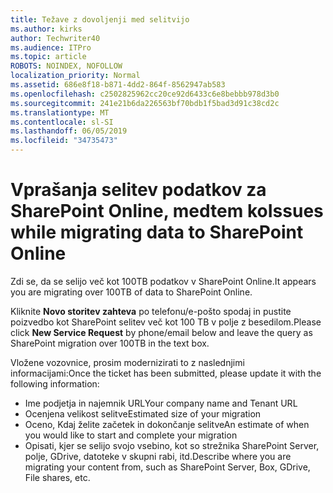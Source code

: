 ```yaml
---
title: Težave z dovoljenji med selitvijo
ms.author: kirks
author: Techwriter40
ms.audience: ITPro
ms.topic: article
ROBOTS: NOINDEX, NOFOLLOW
localization_priority: Normal
ms.assetid: 686e8f18-b871-4dd2-864f-8562947ab583
ms.openlocfilehash: c2502825962cc20ce92d6433c6e8bebbb978d3b0
ms.sourcegitcommit: 241e21b6da226563bf70bdb1f5bad3d91c38cd2c
ms.translationtype: MT
ms.contentlocale: sl-SI
ms.lasthandoff: 06/05/2019
ms.locfileid: "34735473"
---
```

# <a name="issues-while-migrating-data-to-sharepoint-online"></a><span data-ttu-id="b1533-102">Vprašanja selitev podatkov za SharePoint Online, medtem ko</span><span class="sxs-lookup"><span data-stu-id="b1533-102">Issues while migrating data to SharePoint Online</span></span>

<span data-ttu-id="b1533-103">Zdi se, da se selijo več kot 100TB podatkov v SharePoint Online.</span><span class="sxs-lookup"><span data-stu-id="b1533-103">It appears you are migrating over 100TB of data to SharePoint Online.</span></span>

<span data-ttu-id="b1533-104">Kliknite **Novo storitev zahteva** po telefonu/e-pošto spodaj in pustite poizvedbo kot SharePoint selitev več kot 100 TB v polje z besedilom.</span><span class="sxs-lookup"><span data-stu-id="b1533-104">Please click **New Service Request** by phone/email below and leave the query as SharePoint migration over 100TB in the text box.</span></span>

<span data-ttu-id="b1533-105">Vložene vozovnice, prosim modernizirati to z naslednjimi informacijami:</span><span class="sxs-lookup"><span data-stu-id="b1533-105">Once the ticket has been submitted, please update it with the following information:</span></span> 

- <span data-ttu-id="b1533-106">Ime podjetja in najemnik URL</span><span class="sxs-lookup"><span data-stu-id="b1533-106">Your company name and Tenant URL</span></span>
- <span data-ttu-id="b1533-107">Ocenjena velikost selitve</span><span class="sxs-lookup"><span data-stu-id="b1533-107">Estimated size of your migration</span></span>
- <span data-ttu-id="b1533-108">Oceno, Kdaj želite začetek in dokončanje selitve</span><span class="sxs-lookup"><span data-stu-id="b1533-108">An estimate of when you would like to start and complete your migration</span></span>
- <span data-ttu-id="b1533-109">Opisati, kjer se selijo svojo vsebino, kot so strežnika SharePoint Server, polje, GDrive, datoteke v skupni rabi, itd.</span><span class="sxs-lookup"><span data-stu-id="b1533-109">Describe where you are migrating your content from, such as SharePoint Server, Box, GDrive, File shares, etc.</span></span>


  

